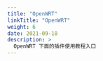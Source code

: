 ```yaml
---
title: "OpenWRT"
linkTitle: "OpenWRT"
weight: 6
date: 2021-09-18
description: >
  OpenWRT 下面的插件使用教程入口
---
```

